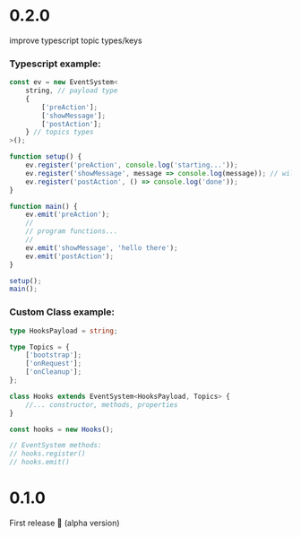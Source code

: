 # 0.2.0

improve typescript topic types/keys

### Typescript example:

```ts
const ev = new EventSystem<
    string, // payload type
    {
        ['preAction'];
        ['showMessage'];
        ['postAction'];
    } // topics types
>();

function setup() {
    ev.register('preAction', console.log('starting...'));
    ev.register('showMessage', message => console.log(message)); // will show "hello there"
    ev.register('postAction', () => console.log('done'));
}

function main() {
    ev.emit('preAction');
    //
    // program functions...
    //
    ev.emit('showMessage', 'hello there');
    ev.emit('postAction');
}

setup();
main();
```

### Custom Class example:

```ts
type HooksPayload = string;

type Topics = {
    ['bootstrap'];
    ['onRequest'];
    ['onCleanup'];
};

class Hooks extends EventSystem<HooksPayload, Topics> {
    //... constructor, methods, properties
}

const hooks = new Hooks();

// EventSystem methods:
// hooks.register()
// hooks.emit()
```

# 0.1.0

First release 🎈 (alpha version)
